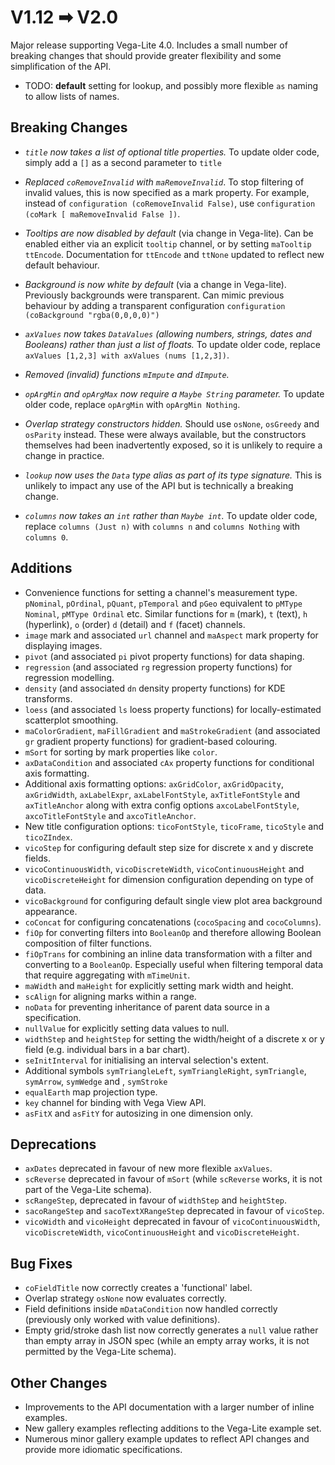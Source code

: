 # V1.12 ➡ V2.0

Major release supporting Vega-Lite 4.0. Includes a small number of breaking changes that should provide greater flexibility and some simplification of the API.

- TODO: **default** setting for lookup, and possibly more flexible `as` naming to allow lists of names.

## Breaking Changes

- _`title` now takes a list of optional title properties._
  To update older code, simply add a `[]` as a second parameter to `title`

- _Replaced `coRemoveInvalid` with `maRemoveInvalid`_.
  To stop filtering of invalid values, this is now specified as a mark property. For example, instead of `configuration (coRemoveInvalid False)`, use `configuration (coMark [ maRemoveInvalid False ])`.

- _Tooltips are now disabled by default_ (via change in Vega-lite).
  Can be enabled either via an explicit `tooltip` channel, or by setting `maTooltip ttEncode`. Documentation for `ttEncode` and `ttNone` updated to reflect new default behaviour.

- _Background is now white by default_ (via a change in Vega-lite).
  Previously backgrounds were transparent. Can mimic previous behaviour by adding a transparent configuration `configuration (coBackground "rgba(0,0,0,0)")`

- _`axValues` now takes `DataValues` (allowing numbers, strings, dates and Booleans) rather than just a list of floats._
  To update older code, replace `axValues [1,2,3] with axValues (nums [1,2,3])`.

- _Removed (invalid) functions `mImpute` and `dImpute`._

- _`opArgMin` and `opArgMax` now require a `Maybe String` parameter._
  To update older code, replace `opArgMin` with `opArgMin Nothing`.

- _Overlap strategy constructors hidden._
  Should use `osNone`, `osGreedy` and `osParity` instead. These were always available, but the constructors themselves had been inadvertently exposed, so it is unlikely to require a change in practice.

- _`lookup` now uses the `Data` type alias as part of its type signature._
  This is unlikely to impact any use of the API but is technically a breaking change.

- _`columns` now takes an `int` rather than `Maybe int`._
  To update older code, replace `columns (Just n)` with `columns n` and `columns Nothing` with `columns 0`.

## Additions

- Convenience functions for setting a channel's measurement type. `pNominal`, `pOrdinal`, `pQuant`, `pTemporal` and `pGeo` equivalent to `pMType Nominal`, `pMType Ordinal` etc. Similar functions for `m` (mark), `t` (text), `h` (hyperlink), `o` (order) `d` (detail) and `f` (facet) channels.
- `image` mark and associated `url` channel and `maAspect` mark property for displaying images.
- `pivot` (and associated `pi` pivot property functions) for data shaping.
- `regression` (and associated `rg` regression property functions) for regression modelling.
- `density` (and associated `dn` density property functions) for KDE transforms.
- `loess` (and associated `ls` loess property functions) for locally-estimated scatterplot smoothing.
- `maColorGradient`, `maFillGradient` and `maStrokeGradient` (and associated `gr` gradient property functions) for gradient-based colouring.
- `mSort` for sorting by mark properties like `color`.
- `axDataCondition` and associated `cAx` property functions for conditional axis formatting.
- Additional axis formatting options: `axGridColor`, `axGridOpacity`, `axGridWidth`, `axLabelExpr`, `axLabelFontStyle`, `axTitleFontStyle` and `axTitleAnchor` along with extra config options `axcoLabelFontStyle`, `axcoTitleFontStyle` and `axcoTitleAnchor`.
- New title configuration options: `ticoFontStyle`, `ticoFrame`, `ticoStyle` and `ticoZIndex`.
- `vicoStep` for configuring default step size for discrete x and y discrete fields.
- `vicoContinuousWidth`, `vicoDiscreteWidth`, `vicoContinuousHeight` and `vicoDiscreteHeight` for dimension configuration depending on type of data.
- `vicoBackground` for configuring default single view plot area background appearance.
- `coConcat` for configuring concatenations (`cocoSpacing` and `cocoColumns`).
- `fiOp` for converting filters into `BooleanOp` and therefore allowing Boolean composition of filter functions.
- `fiOpTrans` for combining an inline data transformation with a filter and converting to a `BooleanOp`. Especially useful when filtering temporal data that require aggregating with `mTimeUnit`.
- `maWidth` and `maHeight` for explicitly setting mark width and height.
- `scAlign` for aligning marks within a range.
- `noData` for preventing inheritance of parent data source in a specification.
- `nullValue` for explicitly setting data values to null.
- `widthStep` and `heightStep` for setting the width/height of a discrete x or y field (e.g. individual bars in a bar chart).
- `seInitInterval` for initialising an interval selection's extent.
- Additional symbols `symTriangleLeft`, `symTriangleRight`, `symTriangle`, `symArrow`, `symWedge` and , `symStroke`
- `equalEarth` map projection type.
- `key` channel for binding with Vega View API.
- `asFitX` and `asFitY` for autosizing in one dimension only.

## Deprecations

- `axDates` deprecated in favour of new more flexible `axValues`.
- `scReverse` deprecated in favour of `mSort` (while `scReverse` works, it is not part of the Vega-Lite schema).
- `scRangeStep`, deprecated in favour of `widthStep` and `heightStep`.
- `sacoRangeStep` and `sacoTextXRangeStep` deprecated in favour of `vicoStep`.
- `vicoWidth` and `vicoHeight` deprecated in favour of `vicoContinuousWidth`, `vicoDiscreteWidth`, `vicoContinuousHeight` and `vicoDiscreteHeight`.

## Bug Fixes

- `coFieldTitle` now correctly creates a 'functional' label.
- Overlap strategy `osNone` now evaluates correctly.
- Field definitions inside `mDataCondition` now handled correctly (previously only worked with value definitions).
- Empty grid/stroke dash list now correctly generates a `null` value rather than empty array in JSON spec (while an empty array works, it is not permitted by the Vega-Lite schema).

## Other Changes

- Improvements to the API documentation with a larger number of inline examples.
- New gallery examples reflecting additions to the Vega-Lite example set.
- Numerous minor gallery example updates to reflect API changes and provide more idiomatic specifications.
